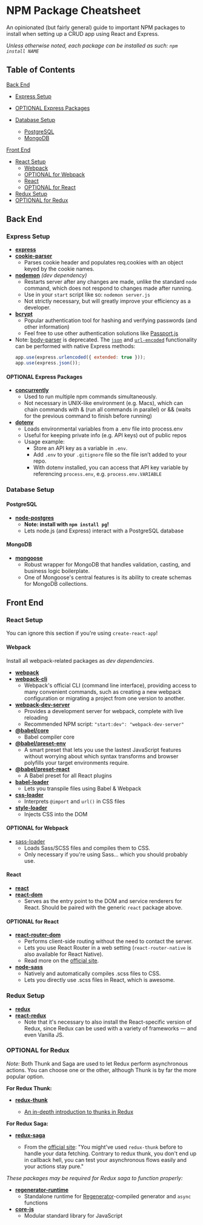 # NPM Package Cheatsheet

An opinionated (but fairly general) guide to important NPM packages to install when setting up a CRUD app using React and Express.

_Unless otherwise noted, each package can be installed as such: `npm install NAME`_

## Table of Contents

[Back End](#Back-End)

- [Express Setup](#Express-Setup)
- [OPTIONAL Express Packages](#OPTIONAL-Express-Packages)

- [Database Setup](#Database-Setup)
  - [PostgreSQL](#PostgreSQL)
  - [MongoDB](#mongodb)

[Front End](#Front-End)

- [React Setup](#React-Setup)
  - [Webpack](#Webpack)
  - [OPTIONAL for Webpack](#optional-for-webpack)
  - [React](#React)
  - [OPTIONAL for React](#React)
- [Redux Setup](#redux-setup)
- [OPTIONAL for Redux](#optional-for-redux)

## Back End

### Express Setup

- [**express**](https://expressjs.com/)
- [**cookie-parser**](https://www.npmjs.com/package/cookie-parser)
  - Parses cookie header and populates req.cookies with an object keyed by the cookie names.
- [**nodemon**](https://www.npmjs.com/package/nodemon) _(dev dependency)_
  - Restarts server after any changes are made, unlike the standard `node` command, which does not respond to changes made after running.
  - Use in your `start` script like so: `nodemon server.js`
  - Not strictly necessary, but will greatly improve your efficiency as a developer.
- [**bcrypt** ](https://www.npmjs.com/package/bcrypt)
  - Popular authentication tool for hashing and verifying passwords (and other information)
  - Feel free to use other authentication solutions like [Passport.js](https://www.npmjs.com/package/passport)
- Note: [body-parser](https://www.npmjs.com/package/body-parser) is deprecated. The [`json`](http://expressjs.com/en/api.html#express.json) and [`url-encoded`](http://expressjs.com/en/5x/api.html#express.urlencoded) functionality can be performed with native Express methods:
  ```javascript
  app.use(express.urlencoded({ extended: true }));
  app.use(express.json());
  ```

#### OPTIONAL Express Packages

- [**concurrently**](https://www.npmjs.com/package/concurrently)
  - Used to run multiple npm commands simultaneously.
  - Not necessary in UNIX-like environment (e.g. Macs), which can chain commands with & (run all commands in parallel) or && (waits for the previous command to finish before running)
- [**dotenv**](https://www.npmjs.com/package/dotenv)
  - Loads environmental variables from a .env file into process.env
  - Useful for keeping private info (e.g. API keys) out of public repos
  - Usage example:
    - Store an API key as a variable in `.env`.
    - Add `.env` to your `.gitignore` file so the file isn’t added to your repo.
    - With dotenv installed, you can access that API key variable by referencing `process.env`, e.g. `process.env.VARIABLE`

### Database Setup

#### PostgreSQL

- [**node-postgres**](https://node-postgres.com/)
  - **Note: install with `npm install pg`!**
  - Lets node.js (and Express) interact with a PostgreSQL database

#### MongoDB

- [**mongoose**](https://mongoosejs.com/)
  - Robust wrapper for MongoDB that handles validation, casting, and business logic boilerplate.
  - One of Mongoose's central features is its ability to create schemas for MongoDB collections.

## Front End

### React Setup

You can ignore this section if you're using `create-react-app`!

#### Webpack

Install all webpack-related packages as _dev dependencies_.

- [**webpack**](https://webpack.js.org/)
- [**webpack-cli**](https://www.npmjs.com/package/webpack-cli)
  - Webpack's official CLI (command line interface), providing access to many convenient commands, such as creating a new webpack configuration or migrating a project from one version to another.
- [**webpack-dev-server**](https://www.npmjs.com/package/webpack-dev-server)
  - Provides a development server for webpack, complete with live reloading
  - Recommended NPM script: `"start:dev": "webpack-dev-server"`
- [**@babel/core**](https://babeljs.io/docs/en/next/babel-core.html)
  - Babel compiler core
- [**@babel/preset-env**](https://babeljs.io/docs/en/next/babel-preset-env.html)
  - A smart preset that lets you use the lastest JavaScript features without worrying about which syntax transforms and browser polyfills your target environments require.
- [**@babel/preset-react**](https://babeljs.io/docs/en/next/babel-preset-react.html)
  - A Babel preset for all React plugins
- [**babel-loader**](https://www.npmjs.com/package/babel-loader)
  - Lets you transpile files using Babel & Webpack
- [**css-loader**](https://www.npmjs.com/package/css-loader)
  - Interprets `@import` and `url()` in CSS files
- [**style-loader**](https://www.npmjs.com/package/style-loader)
  - Injects CSS into the DOM

#### OPTIONAL for Webpack

- [sass-loader](https://www.npmjs.com/package/sass-loader)
  - Loads Sass/SCSS files and compiles them to CSS.
  - Only necessary if you're using Sass... which you should probably use.

#### React

- [**react**](https://reactjs.org/)
- [**react-dom**](https://www.npmjs.com/package/react-dom)
  - Serves as the entry point to the DOM and service renderers for React. Should be paired with the generic `react` package above.

#### OPTIONAL for React

- [**react-router-dom**](https://www.npmjs.com/package/react-router-dom)
  - Performs client-side routing without the need to contact the server.
  - Lets you use React Router in a web setting (`react-router-native` is also available for React Native).
  - Read more on the [official site](https://reacttraining.com/react-router/).
- [**node-sass**](https://www.npmjs.com/package/node-sass)
  - Natively and automatically compiles .scss files to CSS.
  - Lets you directly use .scss files in React, which is awesome.

### Redux Setup

- [**redux**](https://redux.js.org/)
- [**react-redux**](https://react-redux.js.org/)
  - Note that it's necessary to also install the React-specific version of Redux, since Redux can be used with a variety of frameworks — and even Vanilla JS.

### OPTIONAL for Redux

_Note:_ Both Thunk and Saga are used to let Redux perform asynchronous actions. You can choose one or the other, although Thunk is by far the more popular option.

**For Redux Thunk:**

- [**redux-thunk**](https://www.npmjs.com/package/redux-thunk)

  - [An in-depth introduction to thunks in Redux](http://stackoverflow.com/questions/35411423/how-to-dispatch-a-redux-action-with-a-timeout/35415559#35415559)

**For Redux Saga:**

- [**redux-saga**](https://redux-saga.js.org/)

  - From the [official site](https://redux-saga.js.org/): "You might've used `redux-thunk` before to handle your data fetching. Contrary to redux thunk, you don't end up in callback hell, you can test your asynchronous flows easily and your actions stay pure."

_These packages may be required for Redux saga to function properly:_

- [**regenerator-runtime**](https://www.npmjs.com/package/regenerator-runtime)
  - Standalone runtime for [Regenerator](https://github.com/facebook/regenerator)-compiled generator and `async` functions
- [**core-js**](https://www.npmjs.com/package/core-js)
  - Modular standard library for JavaScript

